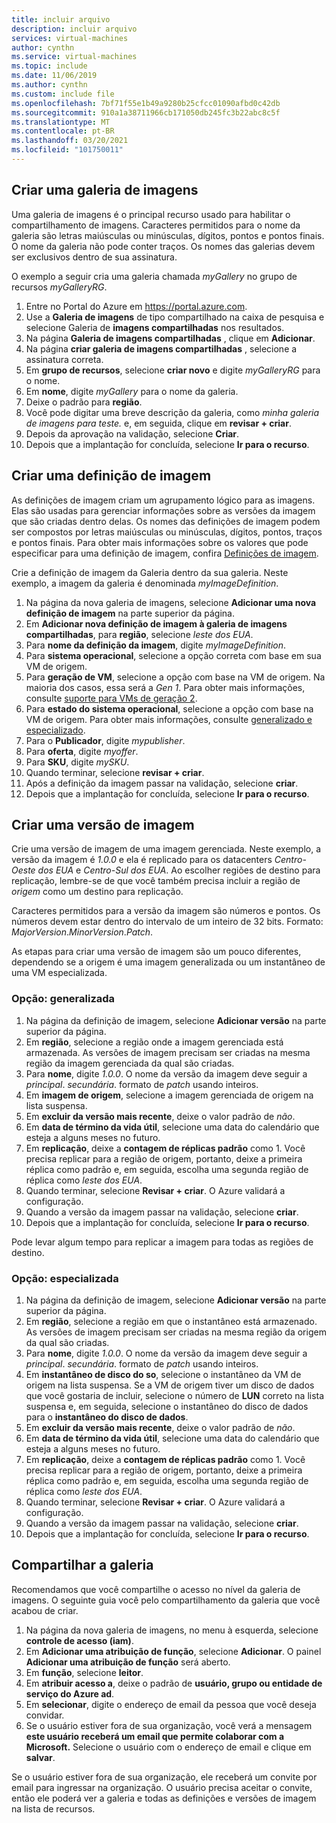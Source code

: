 ```yaml
---
title: incluir arquivo
description: incluir arquivo
services: virtual-machines
author: cynthn
ms.service: virtual-machines
ms.topic: include
ms.date: 11/06/2019
ms.author: cynthn
ms.custom: include file
ms.openlocfilehash: 7bf71f55e1b49a9280b25cfcc01090afbd0c42db
ms.sourcegitcommit: 910a1a38711966cb171050db245fc3b22abc8c5f
ms.translationtype: MT
ms.contentlocale: pt-BR
ms.lasthandoff: 03/20/2021
ms.locfileid: "101750011"
---
```

## <a name="create-an-image-gallery"></a>Criar uma galeria de imagens

Uma galeria de imagens é o principal recurso usado para habilitar o compartilhamento de imagens. Caracteres permitidos para o nome da galeria são letras maiúsculas ou minúsculas, dígitos, pontos e pontos finais. O nome da galeria não pode conter traços.  Os nomes das galerias devem ser exclusivos dentro de sua assinatura. 

O exemplo a seguir cria uma galeria chamada *myGallery* no grupo de recursos *myGalleryRG*.

1. Entre no Portal do Azure em https://portal.azure.com.
1. Use a **Galeria de imagens** de tipo compartilhado na caixa de pesquisa e selecione Galeria de **imagens compartilhadas** nos resultados.
1. Na página **Galeria de imagens compartilhadas** , clique em **Adicionar**.
1. Na página **criar galeria de imagens compartilhadas** , selecione a assinatura correta.
1. Em **grupo de recursos**, selecione **criar novo** e digite *myGalleryRG* para o nome.
1. Em **nome**, digite *myGallery* para o nome da galeria.
1. Deixe o padrão para **região**.
1. Você pode digitar uma breve descrição da galeria, como *minha galeria de imagens para teste.* e, em seguida, clique em **revisar + criar**.
1. Depois da aprovação na validação, selecione **Criar**.
1. Depois que a implantação for concluída, selecione **Ir para o recurso**.


## <a name="create-an-image-definition"></a>Criar uma definição de imagem 

As definições de imagem criam um agrupamento lógico para as imagens. Elas são usadas para gerenciar informações sobre as versões da imagem que são criadas dentro delas. Os nomes das definições de imagem podem ser compostos por letras maiúsculas ou minúsculas, dígitos, pontos, traços e pontos finais. Para obter mais informações sobre os valores que pode especificar para uma definição de imagem, confira [Definições de imagem](../articles/virtual-machines/shared-image-galleries.md#image-definitions).

Crie a definição de imagem da Galeria dentro da sua galeria. Neste exemplo, a imagem da galeria é denominada *myImageDefinition*.

1. Na página da nova galeria de imagens, selecione **Adicionar uma nova definição de imagem** na parte superior da página. 
1. Em **Adicionar nova definição de imagem à galeria de imagens compartilhadas**, para **região**, selecione *leste dos EUA*.
1. Para **nome da definição da imagem**, digite *myImageDefinition*.
1. Para **sistema operacional**, selecione a opção correta com base em sua VM de origem.  
1. Para **geração de VM**, selecione a opção com base na VM de origem. Na maioria dos casos, essa será a *Gen 1*. Para obter mais informações, consulte [suporte para VMs de geração 2](../articles/virtual-machines/generation-2.md).
1. Para **estado do sistema operacional**, selecione a opção com base na VM de origem. Para obter mais informações, consulte [generalizado e especializado](../articles/virtual-machines/shared-image-galleries.md#generalized-and-specialized-images).
1. Para o **Publicador**, digite *mypublisher*. 
1. Para **oferta**, digite *myoffer*.
1. Para **SKU**, digite *mySKU*.
1. Quando terminar, selecione **revisar + criar**.
1. Após a definição da imagem passar na validação, selecione **criar**.
1. Depois que a implantação for concluída, selecione **Ir para o recurso**.


## <a name="create-an-image-version"></a>Criar uma versão de imagem

Crie uma versão de imagem de uma imagem gerenciada. Neste exemplo, a versão da imagem é *1.0.0* e ela é replicado para os datacenters *Centro-Oeste dos EUA* e *Centro-Sul dos EUA*. Ao escolher regiões de destino para replicação, lembre-se de que você também precisa incluir a região de *origem* como um destino para replicação.

Caracteres permitidos para a versão da imagem são números e pontos. Os números devem estar dentro do intervalo de um inteiro de 32 bits. Formato: *MajorVersion*.*MinorVersion*.*Patch*.

As etapas para criar uma versão de imagem são um pouco diferentes, dependendo se a origem é uma imagem generalizada ou um instantâneo de uma VM especializada. 

### <a name="option-generalized"></a>Opção: generalizada

1. Na página da definição de imagem, selecione **Adicionar versão** na parte superior da página.
1. Em **região**, selecione a região onde a imagem gerenciada está armazenada. As versões de imagem precisam ser criadas na mesma região da imagem gerenciada da qual são criadas.
1. Para **nome**, digite *1.0.0*. O nome da versão da imagem deve seguir a *principal*. *secundária*. formato de *patch* usando inteiros. 
1. Em **imagem de origem**, selecione a imagem gerenciada de origem na lista suspensa.
1. Em **excluir da versão mais recente**, deixe o valor padrão de *não*.
1. Em **data de término da vida útil**, selecione uma data do calendário que esteja a alguns meses no futuro.
1. Em **replicação**, deixe a **contagem de réplicas padrão** como 1. Você precisa replicar para a região de origem, portanto, deixe a primeira réplica como padrão e, em seguida, escolha uma segunda região de réplica como *leste dos EUA*.
1. Quando terminar, selecione **Revisar + criar**. O Azure validará a configuração.
1. Quando a versão da imagem passar na validação, selecione **criar**.
1. Depois que a implantação for concluída, selecione **Ir para o recurso**.

Pode levar algum tempo para replicar a imagem para todas as regiões de destino.

### <a name="option-specialized"></a>Opção: especializada

1. Na página da definição de imagem, selecione **Adicionar versão** na parte superior da página.
1. Em **região**, selecione a região em que o instantâneo está armazenado. As versões de imagem precisam ser criadas na mesma região da origem da qual são criadas.
1. Para **nome**, digite *1.0.0*. O nome da versão da imagem deve seguir a *principal*. *secundária*. formato de *patch* usando inteiros. 
1. Em **instantâneo de disco do so**, selecione o instantâneo da VM de origem na lista suspensa. Se a VM de origem tiver um disco de dados que você gostaria de incluir, selecione o número de **LUN** correto na lista suspensa e, em seguida, selecione o instantâneo do disco de dados para o **instantâneo do disco de dados**. 
1. Em **excluir da versão mais recente**, deixe o valor padrão de *não*.
1. Em **data de término da vida útil**, selecione uma data do calendário que esteja a alguns meses no futuro.
1. Em **replicação**, deixe a **contagem de réplicas padrão** como 1. Você precisa replicar para a região de origem, portanto, deixe a primeira réplica como padrão e, em seguida, escolha uma segunda região de réplica como *leste dos EUA*.
1. Quando terminar, selecione **Revisar + criar**. O Azure validará a configuração.
1. Quando a versão da imagem passar na validação, selecione **criar**.
1. Depois que a implantação for concluída, selecione **Ir para o recurso**.

## <a name="share-the-gallery"></a>Compartilhar a galeria

Recomendamos que você compartilhe o acesso no nível da galeria de imagens. O seguinte guia você pelo compartilhamento da galeria que você acabou de criar.

1. Na página da nova galeria de imagens, no menu à esquerda, selecione **controle de acesso (iam)**. 
1. Em **Adicionar uma atribuição de função**, selecione **Adicionar**. O painel **Adicionar uma atribuição de função** será aberto. 
1. Em **função**, selecione **leitor**.
1. Em **atribuir acesso a**, deixe o padrão de **usuário, grupo ou entidade de serviço do Azure ad**.
1. Em **selecionar**, digite o endereço de email da pessoa que você deseja convidar.
1. Se o usuário estiver fora de sua organização, você verá a mensagem **este usuário receberá um email que permite colaborar com a Microsoft.** Selecione o usuário com o endereço de email e clique em **salvar**.

Se o usuário estiver fora de sua organização, ele receberá um convite por email para ingressar na organização. O usuário precisa aceitar o convite, então ele poderá ver a galeria e todas as definições e versões de imagem na lista de recursos.
